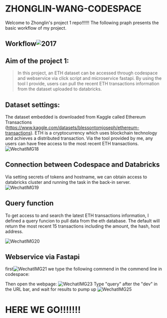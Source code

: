 # ZHONGLIN-WANG-CODESPACE
Welcome to Zhonglin's project 1 repo!!!!!! The following praph presents the basic workflow of my project.
## Workflow![2017](https://user-images.githubusercontent.com/112585430/190886983-3403aefd-1f86-4a66-87b7-0f4826da8a47.jpeg)


## Aim of the project 1:
> In this project, an ETH dataset can be accessed through codespace and webservice via click script and microservice fastapi. By using the tool I provide, users can pull the recent ETH transactions information from the dataset uploaded to databricks.
## Dataset settings:
The dataset embedded is downloaded from Kaggle called Ethereum Transactions (https://www.kaggle.com/datasets/blessontomjoseph/ethereum-transactions). ETH is a cryptocurrency which uses blockchain technology and achieves a distributed transaction. Via the tool provided by me, any users can have free access to the most recent ETH transactions.
![WechatIMG18](https://user-images.githubusercontent.com/112585430/190887488-fb5fa5d7-3308-4ca9-a718-2700227e695d.jpeg)
## Connection between Codespace and Databricks
Via setting secrets of tokens and hostname, we can obtain access to databricks cluster and running the task in the back-in server.
![WechatIMG19](https://user-images.githubusercontent.com/112585430/190887549-a1889bcb-b3f2-445c-a8af-6a316730a117.jpeg)
## Query function
To get access to and search the latest ETH transactions information, I defined a query funcion to pull data from the eth database. The default will return the most recent 15 transactions including the amount, the hash, host address.

![WechatIMG20](https://user-images.githubusercontent.com/112585430/190888153-31aa4928-8c94-4086-a61a-9a935e705d34.jpeg)
## Webservice via Fastapi
first![WechatIMG21](https://user-images.githubusercontent.com/112585430/190889663-efbd3531-8bc9-4cc3-8db5-a8ef05da2105.jpeg)
 we type the following commend in the commend line in codespace:

Then open the webpage:
![WechatIMG23](https://user-images.githubusercontent.com/112585430/190889169-3e4add20-2ce4-4e97-b761-e0a7390de4db.png)
Type "query" after the "dev" in the URL bar, and wait for results to pump up
![WechatIMG25](https://user-images.githubusercontent.com/112585430/190889338-a529380c-8f16-4fff-bf39-8b0e92139031.png)
# HERE WE GO!!!!!!!
